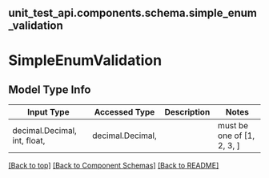 <a name="top"></a>
## unit_test_api.components.schema.simple_enum_validation
# SimpleEnumValidation

## Model Type Info
Input Type | Accessed Type | Description | Notes
------------ | ------------- | ------------- | -------------
decimal.Decimal, int, float,  | decimal.Decimal,  |  | must be one of [1, 2, 3, ] 

[[Back to top]](#top) [[Back to Component Schemas]](../../../README.md#Component-Schemas) [[Back to README]](../../../README.md)